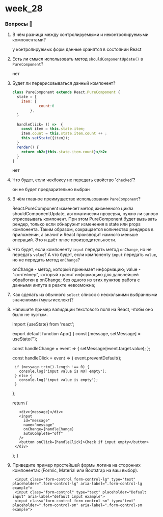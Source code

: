 # week_28

### Вопросы 💎

1. В чём разница между контролируемыми и неконтролируемыми компонентами?

    у контролируемых форм данные хранятся в состоянии React

2. Есть ли смысл использовать метод `shouldComponentUpdate()` в `PureComponent`?

    нет

3. Будет ли перерисовываться данный компонент?   
    
    ```jsx
    class PureComponent extends React.PureComponent {
      state = { 
        item: {
    			count:0
    		},
      }
      
      handleClick= () =>  {
        const item = this.state.item;
        item.count = this.state.item.count ++ ;
        this.setState({item});
      }
      render() {
        return <h2>{this.state.item.count}</h2>
      }
    }
    ```

    нет
    
4. Что будет, если чекбоксу не передать свойство '`checked`'?

   он не будет предварительно выбран

5. В чём главное преимущество использования `PureComponent`?

    React.PureComponent изменяет метод жизненного цикла shouldComponentUpdate, автоматически проверяя, нужно ли заново отрисовывать компонент. При этом PureComponent будет вызывать рендер, только если обнаружит изменения в state или props компонента. Таким образом, сокращается количество рендеров в приложении, а значит и React производит намного меньше операций. Это и даёт плюс производительности.

6. Что будет, если компоненту `input` передать метод `onChange`, но не передать `value`? А что будет, если компоненту `input` передать `value`, но не передать метод `onChange`?

    onChange - метод, который принимает информацию;
    value - "контейнер", который хранит информацию для дальнейшей обработки в onChange;
    без одного из этих пунктов работа с данными инпута в реакте невозможна;

7. Как сделать из обычного `select` список с несколькими выбранными значениями (мультиселект)?
  
   <!-- <select multiple={true} value={['Б', 'В']}> -->

8. Напишите пример валидации текстового поля на React, чтобы оно было не пустым.

    import {useState} from 'react';

    export default function App() {
      const [message, setMessage] = useState('');

      const handleChange = event => {
        setMessage(event.target.value);
      };

      const handleClick = event => {
        event.preventDefault();

        if (message.trim().length !== 0) {
          console.log('input value is NOT empty');
        } else {
          console.log('input value is empty');
        }
      };

      return (
          
          <div>{message}</div>
          <input
            id="message"
            name="message"
            onChange={handleChange}
            autoComplete="off"
          />
          <button onClick={handleClick}>Check if input empty</button>
        </div>
      );
    }


9. Приведите пример простейшей формы логина на сторонних компонентах (Formic, Material или Bootstrap на ваш выбор).

        <input class="form-control form-control-lg" type="text" placeholder=".form-control-lg" aria-label=".form-control-lg example">
        <input class="form-control" type="text" placeholder="Default input" aria-label="default input example">
        <input class="form-control form-control-sm" type="text" placeholder=".form-control-sm" aria-label=".form-control-sm example">